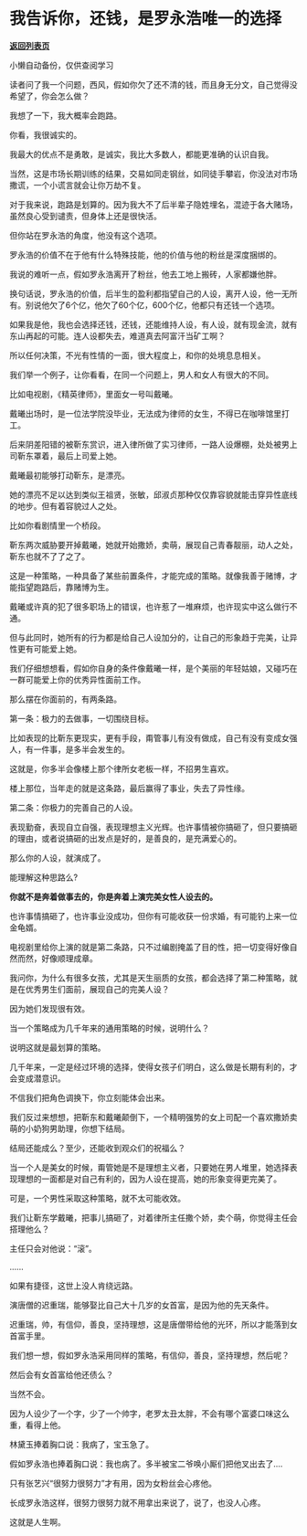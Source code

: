 # 我告诉你，还钱，是罗永浩唯一的选择

[**返回列表页**](/gzh/记忆承载3)

小懒自动备份，仅供查阅学习

读者问了我一个问题，西风，假如你欠了还不清的钱，而且身无分文，自己觉得没希望了，你会怎么做？  

  

我想了一下，我大概率会跑路。  

  

你看，我很诚实的。

  

我最大的优点不是勇敢，是诚实，我比大多数人，都能更准确的认识自我。  

  

当然，这是市场长期训练的结果，交易如同走钢丝，如同徒手攀岩，你没法对市场撒谎，一个小谎言就会让你万劫不复。  

  

对于我来说，跑路是划算的。因为我大不了后半辈子隐姓埋名，混迹于各大赌场，虽然良心受到谴责，但身体上还是很快活。  

  

但你站在罗永浩的角度，他没有这个选项。  

  

罗永浩的价值不在于他有什么特殊技能，他的价值与他的粉丝是深度捆绑的。  

  

我说的难听一点，假如罗永浩离开了粉丝，他去工地上搬砖，人家都嫌他胖。  

  

换句话说，罗永浩的价值，后半生的盈利都指望自己的人设，离开人设，他一无所有。别说他欠了6个亿，他欠了60个亿，600个亿，他都只有还钱一个选项。  

  

如果我是他，我也会选择还钱，还钱，还能维持人设，有人设，就有现金流，就有东山再起的可能。连人设都失去，难道真去阿富汗当矿工啊？

  

所以任何决策，不光有性情的一面，很大程度上，和你的处境息息相关。

  

我们举一个例子，让你看看，在同一个问题上，男人和女人有很大的不同。  

比如电视剧，《精英律师》，里面女一号叫戴曦。

  

戴曦出场时，是一位法学院没毕业，无法成为律师的女生，不得已在咖啡馆里打工。

  

后来阴差阳错的被靳东赏识，进入律所做了实习律师，一路人设爆棚，处处被男上司靳东罩着，最后上司爱上她。

  

戴曦最初能够打动靳东，是漂亮。

  

她的漂亮不足以达到类似王祖贤，张敏，邱淑贞那种仅仅靠容貌就能击穿异性底线的地步。但有着容貌过人之处。

  

比如你看剧情里一个桥段。

  

靳东两次威胁要开掉戴曦，她就开始撒娇，卖萌，展现自己青春靓丽，动人之处，靳东也就不了了之了。

  

这是一种策略，一种具备了某些前置条件，才能完成的策略。就像我善于赌博，才能指望跑路后，靠赌博为生。

  

戴曦或许真的犯了很多职场上的错误，也许惹了一堆麻烦，也许现实中这么做行不通。

  

但与此同时，她所有的行为都是给自己人设加分的，让自己的形象趋于完美，让异性更有可能爱上她。

  

我们仔细想想看，假如你自身的条件像戴曦一样，是个美丽的年轻姑娘，又碰巧在一群可能爱上你的优秀异性面前工作。

  

那么摆在你面前的，有两条路。

  

第一条：极力的去做事，一切围绕目标。

  

比如表现的比靳东更现实，更有手段，甭管事儿有没有做成，自己有没有变成女强人，有一件事，是多半会发生的。

  

这就是，你多半会像楼上那个律所女老板一样，不招男生喜欢。

  

楼上那位，当年走的就是这条路，最后赢得了事业，失去了异性缘。

  

第二条：你极力的完善自己的人设。

  

表现勤奋，表现自立自强，表现理想主义光辉。也许事情被你搞砸了，但只要搞砸的理由，或者说搞砸的出发点是好的，是善良的，是充满爱心的。

  

那么你的人设，就演成了。

  

能理解这种思路么?

  

 **你就不是奔着做事去的，你是奔着上演完美女性人设去的。**

  

也许事情搞砸了，也许事业没成功，但你有可能收获一份求婚，有可能钓上来一位金龟婿。

  

电视剧里给你上演的就是第二条路，只不过编剧掩盖了目的性，把一切变得好像自然而然，好像顺理成章。

  

我问你，为什么有很多女孩，尤其是天生丽质的女孩，都会选择了第二种策略，就是在优秀男生们面前，展现自己的完美人设？  

  

因为她们发现很有效。

  

当一个策略成为几千年来的通用策略的时候，说明什么？

  

说明这就是最划算的策略。

  

几千年来，一定是经过环境的选择，使得女孩子们明白，这么做是长期有利的，才会变成潜意识。

  

不信我们把角色调换下，你立刻能体会出来。

  

我们反过来想想，把靳东和戴曦颠倒下，一个精明强势的女上司配一个喜欢撒娇卖萌的小奶狗男助理，你想下结局。

  

结局还能成么？至少，还能收到观众们的祝福么？

  

当一个人是美女的时候，甭管她是不是理想主义者，只要她在男人堆里，她选择表现理想的一面都是对自己有利的，因为人设在提高，她的形象变得更完美了。

  

可是，一个男性采取这种策略，就不太可能收效。  

  

我们让靳东学戴曦，把事儿搞砸了，对着律所主任撒个娇，卖个萌，你觉得主任会搭理他么？

  

主任只会对他说：“滚”。

  

......

  

如果有捷径，这世上没人肯绕远路。

  

演唐僧的迟重瑞，能够娶比自己大十几岁的女首富，是因为他的先天条件。

  

迟重瑞，帅，有信仰，善良，坚持理想，这是唐僧带给他的光环，所以才能落到女首富手里。

  

我们想一想，假如罗永浩采用同样的策略，有信仰，善良，坚持理想，然后呢？

  

然后会有女首富给他还债么？

  

当然不会。

  

因为人设少了一个字，少了一个帅字，老罗太丑太胖，不会有哪个富婆口味这么重，看得上他。

  

林黛玉捧着胸口说：我病了，宝玉急了。

  

假如罗永浩也捧着胸口说：我也病了。多半被宝二爷唤小厮们把他叉出去了....

  

只有张艺兴“很努力很努力”才有用，因为女粉丝会心疼他。

  

长成罗永浩这样，很努力很努力就不用拿出来说了，说了，也没人心疼。

  

这就是人生啊。

